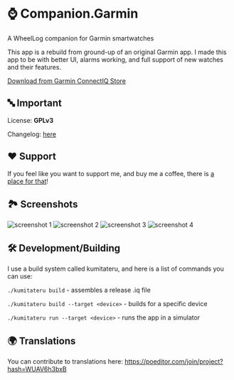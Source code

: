 # ⌚️ Companion.Garmin 

A WheelLog companion for Garmin smartwatches

This app is a rebuild from ground-up of an original Garmin app. I made this app to be with better UI, alarms working, and full support of new watches and their features.

[Download from Garmin ConnectIQ Store](https://apps.garmin.com/en-US/apps/35719a02-8a5d-46bc-b474-f26c54c4e045)
## 🔤 Important

License: **GPLv3**

Changelog: [here](https://github.com/Wheellog/Companion.Garmin/blob/master/CHANGELOG.md)

## ❤️ Support

If you feel like you want to support me, and buy me a coffee, there is [a place for that](buymeacoffee.com/ggoraao)!

## 🏞 Screenshots
![screenshot 1](https://raw.githubusercontent.com/Wheellog/Companion.Garmin/master/.github/readme-images/1.png)
![screenshot 2](https://raw.githubusercontent.com/Wheellog/Companion.Garmin/master/.github/readme-images/2.png)
![screenshot 3](https://raw.githubusercontent.com/Wheellog/Companion.Garmin/master/.github/readme-images/3.png)
![screenshot 4](https://raw.githubusercontent.com/Wheellog/Companion.Garmin/master/.github/readme-images/4.png)

## 🛠 Development/Building

I use a build system called kumitateru, and here is a list of commands you can use:

`./kumitateru build` - assembles a release .iq file

`./kumitateru build --target <device>` - builds for a specific device

`./kumitateru run --target <device>` - runs the app in a simulator

## 🌍 Translations

You can contribute to translations here: https://poeditor.com/join/project?hash=WUAV6h3bxB
